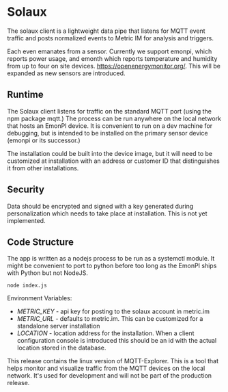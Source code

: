 # Solaux

The solaux client is a lightweight data pipe that listens for MQTT
event traffic and posts normalized events to Metric IM for analysis
and triggers.

Each even emanates from a sensor. Currently we support emonpi, which
reports power usage, and emonth which reports temperature and humidity
from up to four on site devices. https://openenergymonitor.org/. This
will be expanded as new sensors are introduced.

## Runtime

The Solaux client listens for traffic on the standard MQTT port (using
the npm package mqtt.) The process can be run anywhere on the local
network that hosts an EmonPI device. It is convenient to run on a dev
machine for debugging, but is intended to be installed on the primary
sensor device (emonpi or its successor.)

The installation could be built into the device image, but it will need
to be customized at installation with an address or customer ID that 
distinguishes it from other installations.

## Security

Data should be encrypted and signed with a key generated during personalization
which needs to take place at installation. This is not yet implemented.

## Code Structure

The app is written as a nodejs process to be run as a systemctl module. It
might be convenient to port to python before too long as the EmonPI ships
with Python but not NodeJS.

```ssh
node index.js
```
Environment Variables:
* *METRIC_KEY* - api key for posting to the solaux account in metric.im
* *METRIC_URL* - defaults to metric.im. This can be customized for a standalone server installation
* *LOCATION* - location address for the installation. When a client configuration console is introduced this should be an id with the actual location stored in the database.

This release contains the linux version of MQTT-Explorer. This is a tool that helps
monitor and visualize traffic from the MQTT devices on the local network. It's used
for development and will not be part of the production release.